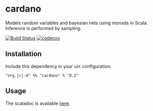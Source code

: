# cardano
Models random variables and bayesian nets using monads in Scala. Inference is performed by sampling.

[![Build Status](https://travis-ci.org/jrj-d/cardano.svg)](https://travis-ci.org/jrj-d/cardano) [![codecov](https://codecov.io/gh/jrj-d/cardano/branch/master/graph/badge.svg)](https://codecov.io/gh/jrj-d/cardano)

## Installation

Include this dependency in your `sbt` configuration:

```
"org.jrj-d" %% "cardano" % "0.2"
```

## Usage

The scaladoc is available [here](https://oss.sonatype.org/service/local/repositories/releases/archive/org/jrj-d/cardano_2.12/0.2/cardano_2.12-0.2-javadoc.jar/!/index.html).
